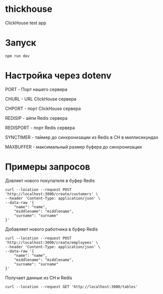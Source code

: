 # thickhouse
ClickHouse test app

# Запуск
```shell
npm run dev
```

# Настройка через dotenv

PORT - Порт нашего сервера

CHURL - URL ClickHouse сервера

CHPORT - порт ClickHouse сервера

REDISIP - айпи Redis сервера

REDISPORT - порт Redis сервера

SYNCTIMER - таймер до синхронизации из Redis в CH в миллисекундах

MAXBUFFER - максимальный размер буфера до синхронизации

# Примеры запросов
Довляет нового покупателя в буфер Redis
```shell
curl --location --request POST 'http://localhost:3000/create/customers' \
--header 'Content-Type: application/json' \
--data-raw '{
    "name": "name",
    "middlename": "middlename",
    "surname": "surname"
}'
```
Добавляет нового работника в буфер Redis
```shell
curl --location --request POST 'http://localhost:3000/create/employees' \
--header 'Content-Type: application/json' \
--data-raw '{
    "name": "name",
    "middlename": "middlename",
    "surname": "surname"
}'
```

Получает данные из CH и Redis
```shell
curl --location --request GET 'http://localhost:3000/tables'
```
